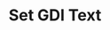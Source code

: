 ---
title: Set GDI Text
description: Change the text value of GDI Text Source
parameters:
  - name: ObsConnection
  - name: ObsScene
    type: Select
    required: true
    description: |
      Select a Scene from the drop-down
      - Can also manually type the Scene name into the box
  - name: ObsSource
    type: Select
    required: true
    description: |
      Select a Source from the drop-down
      - Can also manually type the Source name into the box
  - name: Text
    type: String
    required: true
    description: |
      Enter the new text for the text source
variables: []
csharpMethods:
  - ObsSetGdiText
---